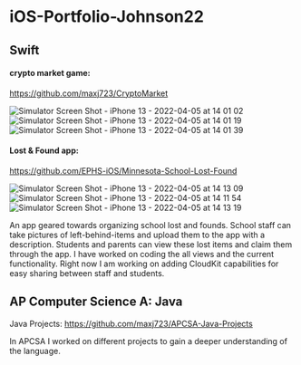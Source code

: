 # iOS-Portfolio-Johnson22

## Swift



#### crypto market game:
https://github.com/maxj723/CryptoMarket

![Simulator Screen Shot - iPhone 13 - 2022-04-05 at 14 01 02](https://user-images.githubusercontent.com/46984489/161831180-3f1cc0fb-923e-4d04-ae02-998017d472b2.png)
![Simulator Screen Shot - iPhone 13 - 2022-04-05 at 14 01 19](https://user-images.githubusercontent.com/46984489/161831184-3f4c60be-9a0b-4307-9a2e-ed3fc68df01d.png)
![Simulator Screen Shot - iPhone 13 - 2022-04-05 at 14 01 39](https://user-images.githubusercontent.com/46984489/161831186-0474eb20-db97-449d-ae1e-b194c1479c71.png)


#### Lost & Found app:
https://github.com/EPHS-iOS/Minnesota-School-Lost-Found

![Simulator Screen Shot - iPhone 13 - 2022-04-05 at 14 13 09](https://user-images.githubusercontent.com/46984489/161832130-5640fd5a-fcdc-45f3-b234-d41416f8b31a.png)
![Simulator Screen Shot - iPhone 13 - 2022-04-05 at 14 11 54](https://user-images.githubusercontent.com/46984489/161832126-76e98a2a-1e8d-4680-8b48-3dfd52032e60.png)
![Simulator Screen Shot - iPhone 13 - 2022-04-05 at 14 13 19](https://user-images.githubusercontent.com/46984489/161832131-473d1bd2-d821-4b69-8c3c-e8aa9c90b469.png)

An app geared towards organizing school lost and founds. School staff can take pictures of left-behind-items and upload them to the app with a description. Students and parents can view these lost items and claim them through the app.
I have worked on coding the all views and the current functionality. Right now I am working on adding CloudKit capabilities for easy sharing between staff and students.



## AP Computer Science A: Java


Java Projects: https://github.com/maxj723/APCSA-Java-Projects

In APCSA I worked on different projects to gain a deeper understanding of the language.
